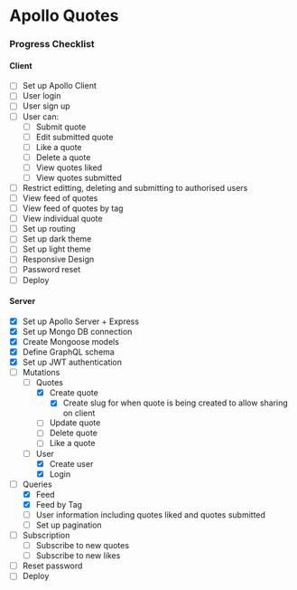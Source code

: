 # Apollo Quotes

### Progress Checklist

#### Client

- [ ] Set up Apollo Client
- [ ] User login
- [ ] User sign up
- [ ] User can:
  - [ ] Submit quote
  - [ ] Edit submitted quote
  - [ ] Like a quote
  - [ ] Delete a quote
  - [ ] View quotes liked
  - [ ] View quotes submitted
- [ ] Restrict editting, deleting and submitting to authorised users
- [ ] View feed of quotes
- [ ] View feed of quotes by tag
- [ ] View individual quote
- [ ] Set up routing
- [ ] Set up dark theme
- [ ] Set up light theme
- [ ] Responsive Design
- [ ] Password reset
- [ ] Deploy

#### Server

- [x] Set up Apollo Server + Express
- [x] Set up Mongo DB connection
- [x] Create Mongoose models
- [x] Define GraphQL schema
- [x] Set up JWT authentication
- [ ] Mutations
  - [ ] Quotes
    - [x] Create quote
      - [x] Create slug for when quote is being created to allow sharing on client
    - [ ] Update quote
    - [ ] Delete quote
    - [ ] Like a quote
  - [ ] User
    - [x] Create user
    - [x] Login
- [ ] Queries
  - [x] Feed
  - [x] Feed by Tag
  - [ ] User information including quotes liked and quotes submitted
  - [ ] Set up pagination
- [ ] Subscription
  - [ ] Subscribe to new quotes
  - [ ] Subscribe to new likes
- [ ] Reset password
- [ ] Deploy
